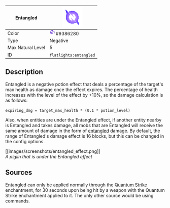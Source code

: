 | Entangled         | <img src="https://github.com/Syi-I/FlatLights/blob/gear_beta/src/main/resources/assets/flatlights/textures/mob_effect/entangled.png" width="64" alt=""/> |
|-------------------|----------------------------------------------------------------------------------------------------------------------------------------------------------|
| Color             | <img src="images/misc/entangled_particle.png" width="16" alt=""/> #9386280                                                                               |
| Type              | Negative                                                                                                                                                 |
| Max Natural Level | 5                                                                                                                                                        |
| ID                | `flatlights:entangled`                                                                                                                                   |

## Description
Entangled is a negative potion effect that deals a percentage of the target's max health as damage once the effect expires. The percentage of health increases with the level of the effect by +10%, so the damage calculation is as follows:

`expiring_dmg = target_max_health * (0.1 * potion_level)`

Also, when entities are under the Entangled effect, if another entity nearby is Entangled and takes damage, all mobs that are Entangled will receive the same amount of damage in the form of [entangled](Damage-Sources#entangled) damage. By default, the range of Entangled's damage effect is 16 blocks, but this can be changed in the config options.

[[images/screenshots/entangled_effect.png]]     
_A piglin that is under the Entangled effect_

## Sources
Entangled can only be applied normally through the [Quantum Strike](Quantum-Strike) enchantment, for 30 seconds upon being hit by a weapon with the Quantum Strike enchantment applied to it. The only other source would be using commands.